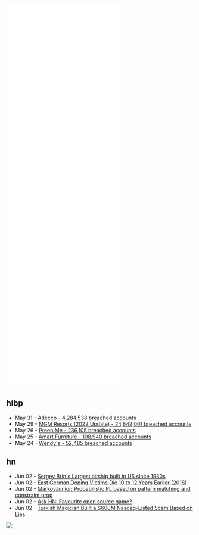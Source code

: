 ![Metrics](https://raw.githubusercontent.com/phixion/phixion/master/metrics.svg)

## hibp

<!--
for https://github.com/phixion/phixion/blob/main/.github/workflows/feeds.yml
-->
<!--START_SECTION:haveibeenpwnd-->
- May 31 - [Adecco - 4,284,538 breached accounts](https://haveibeenpwned.com/PwnedWebsites#Adecco)
- May 29 - [MGM Resorts (2022 Update) - 24,842,001 breached accounts](https://haveibeenpwned.com/PwnedWebsites#MGM2022Update)
- May 26 - [Preen.Me - 236,105 breached accounts](https://haveibeenpwned.com/PwnedWebsites#PreenMe)
- May 25 - [Amart Furniture - 108,940 breached accounts](https://haveibeenpwned.com/PwnedWebsites#AmartFurniture)
- May 24 - [Wendy's - 52,485 breached accounts](https://haveibeenpwned.com/PwnedWebsites#Wendys)
<!--END_SECTION:haveibeenpwnd-->

## hn

<!--
for https://github.com/phixion/phixion/blob/main/.github/workflows/feeds.yml
-->
<!--START_SECTION:hn-->
- Jun 02 - [Sergey Brin's Largest airship built in US since 1930s](https://www.beaconjournal.com/story/news/2022/05/05/largest-us-airship-take-shape-soon-inside-akron-airdock-blimp-lta-sergey-brin-ohio-google/7393571001/)
- Jun 02 - [East German Doping Victims Die 10 to 12 Years Earlier (2018)](https://www.zeit.de/zustimmung?url=https%3A%2F%2Fwww.zeit.de%2Fsport%2F2018-03%2Fdoping-east-germany-research-harald-freyberger-english%2Fkomplettansicht)
- Jun 02 - [MarkovJunior: Probabilistic PL based on pattern matching and constraint prop](https://github.com/mxgmn/MarkovJunior)
- Jun 02 - [Ask HN: Favourite open source game?](https://news.ycombinator.com/item?id=31590724)
- Jun 02 - [Turkish Magician Built a $600M Nasdaq-Listed Scam Based on Lies](https://hindenburgresearch.com/enochian/)
<!--END_SECTION:hn-->

<!--
for https://yhype.me
-->
![](https://hit.yhype.me/github/profile?user_id=13013670)
